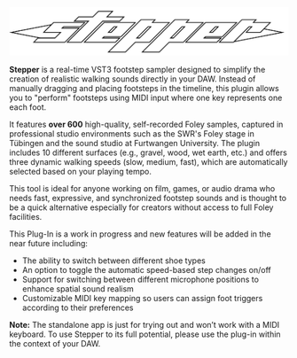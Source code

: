 ![Stepper Logo](Images/Logo_2.png)


**Stepper** is a real-time VST3 footstep sampler designed to simplify the creation of realistic walking sounds directly in your DAW. Instead of manually dragging and placing footsteps in the timeline, this plugin allows you to "perform" footsteps using MIDI input where one key represents one each foot.

It features **over 600** high-quality, self-recorded Foley samples, captured in professional studio environments such as the SWR's Foley stage in Tübingen and the sound studio at Furtwangen University. The plugin includes 10 different surfaces (e.g., gravel, wood, wet earth, etc.) and offers three dynamic walking speeds (slow, medium, fast), which are automatically selected based on your playing tempo.

This tool is ideal for anyone working on film, games, or audio drama who needs fast, expressive, and synchronized footstep sounds and is thought to be a quick alternative especially for creators without access to full Foley facilities.

This Plug-In is a work in progress and new features will be added in the near future including:
- The ability to switch between different shoe types 
- An option to toggle the automatic speed-based step changes on/off
- Support for switching between different microphone positions to enhance spatial sound realism
- Customizable MIDI key mapping so users can assign foot triggers according to their preferences


**Note:** The standalone app is just for trying out and won’t work with a MIDI keyboard. To use Stepper to its full potential, please use the plug-in within the context of your DAW.
